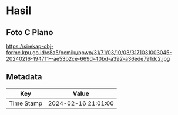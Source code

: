 # Hasil

## Foto C Plano

https://sirekap-obj-formc.kpu.go.id/e8a5/pemilu/ppwp/31/71/03/10/03/3171031003045-20240216-194711--ae53b2ce-669d-40bd-a392-a36ede791dc2.jpg


## Metadata

| Key        | Value               |
| ---------- | ------------------- |
| Time Stamp | 2024-02-16 21:01:00 |



